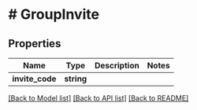 # # GroupInvite

## Properties

Name | Type | Description | Notes
------------ | ------------- | ------------- | -------------
**invite_code** | **string** |  |

[[Back to Model list]](../../README.md#models) [[Back to API list]](../../README.md#endpoints) [[Back to README]](../../README.md)
